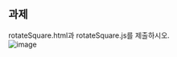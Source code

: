 ## 과제
rotateSquare.html과 rotateSquare.js를 제출하시오.   
![image](https://user-images.githubusercontent.com/92451281/169596575-5937b476-4cb8-4144-8f92-1eb8d0fe7203.png)
